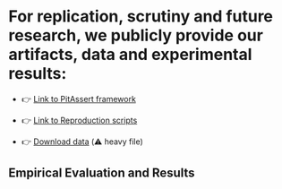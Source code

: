 # For replication, scrutiny and future research, we publicly provide our artifacts, data and experimental results:

* 👉 [Link to PitAssert framework](https://github.com/Ojda22/pitest/tree/pit-SOM-RM-AssertCache)
* 👉 [Link to Reproduction scripts](https://github.com/Ojda22/study_I)

* 👉 [Download data](https://drive.google.com/file/d/1SNdo7-XZRXfUNuqCH867HoJGwuNIkPU2/view?usp=sharing) (⚠️ heavy file) 

## Empirical Evaluation and Results

